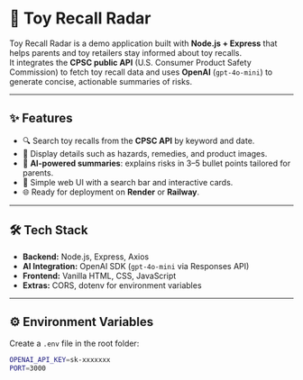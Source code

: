 # 🧸 Toy Recall Radar

Toy Recall Radar is a demo application built with **Node.js + Express** that helps parents and toy retailers stay informed about toy recalls.  
It integrates the **CPSC public API** (U.S. Consumer Product Safety Commission) to fetch toy recall data and uses **OpenAI** (`gpt-4o-mini`) to generate concise, actionable summaries of risks.

---

## ✨ Features
- 🔍 Search toy recalls from the **CPSC API** by keyword and date.
- 🧾 Display details such as hazards, remedies, and product images.
- 🤖 **AI-powered summaries**: explains risks in 3–5 bullet points tailored for parents.
- 📱 Simple web UI with a search bar and interactive cards.
- 🌐 Ready for deployment on **Render** or **Railway**.

---

## 🛠️ Tech Stack
- **Backend:** Node.js, Express, Axios
- **AI Integration:** OpenAI SDK (`gpt-4o-mini` via Responses API)
- **Frontend:** Vanilla HTML, CSS, JavaScript
- **Extras:** CORS, dotenv for environment variables

---

## ⚙️ Environment Variables
Create a `.env` file in the root folder:

```bash
OPENAI_API_KEY=sk-xxxxxxx
PORT=3000
